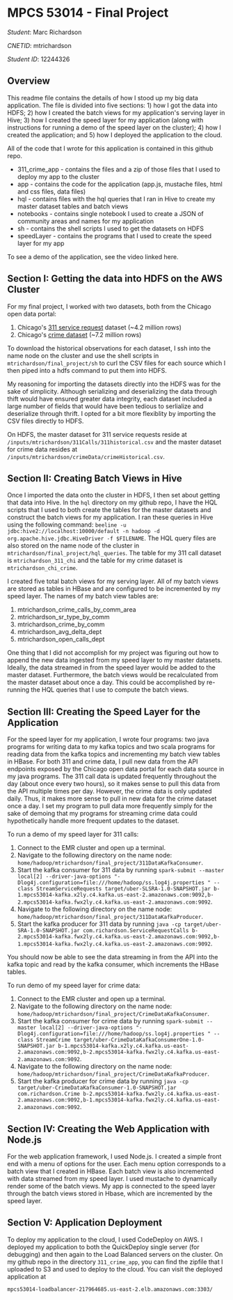 # MPCS 53014 - Final Project

*Student*: Marc Richardson

*CNETID*: mtrichardson

*Student ID*: 12244326

## Overview

This readme file contains the details of how I stood up my big data application. The file is
divided into five sections: 1) how I got the data into HDFS; 2) how I created the batch views
for my application's serving layer in Hive; 3) how I created the speed layer for my 
application (along with instructions for running a demo of the speed layer on the cluster);
4) how I created the application; and 5) how I deployed the application to the cloud.

All of the code that I wrote for this application is contained in this github repo.

* 311_crime_app - contains the files and a zip of those files that I used to deploy my app to the cluster
* app - contains the code for the application (app.js, mustache files, html and css files, data files)
* hql - contains files with the hql queries that I ran in Hive to create my master dataset tables and batch views
* notebooks - contains single notebook I used to create a JSON of community areas and names for my application
* sh - contains the shell scripts I used to get the datasets on HDFS
* speedLayer - contains the programs that I used to create the speed layer for my app

To see a demo of the application, see the video linked here.

## Section I: Getting the data into HDFS on the AWS Cluster

For my final project, I worked with two datasets, both from the Chicago open data portal:

1. Chicago's [311 service request](https://data.cityofchicago.org/Service-Requests/311-Service-Requests/v6vf-nfxy) dataset (~4.2 million rows)
2. Chicago's [crime dataset](https://data.cityofchicago.org/Public-Safety/Crimes-2001-to-Present/ijzp-q8t2) (~7.2 million rows)

To download the historical observations for each dataset, I ssh into the name node on the 
cluster and use the shell scripts in `mtrichardson/final_project/sh` to curl the CSV files 
for each source which I then piped into a hdfs command to put them into HDFS.

My reasoning for importing the datasets directly into the HDFS was for the sake of simplicity.
Although serializing and deserializing the data through thift would have ensured greater data
integrity, each dataset included a large number of fields that would have been tedious to 
serlialize and deserialize through thrift. I opted for a bit more flexiblity by importing
the CSV files directly to HDFS.

On HDFS, the master dataset for 311 service requests reside at `/inputs/mtrichardson/311Calls/311historical.csv` and
the master dataset for crime data resides at `/inputs/mtrichardson/crimeData/crimeHistorical.csv`.

## Section II: Creating Batch Views in Hive

Once I imported the data onto the cluster in HDFS, I then set about getting that data into 
Hive. In the `hql` directory on my github repo, I have the HQL scripts that I used to both 
create the tables for the master datasets and construct the batch views for my application. 
I ran these queries in Hive using the following command: 
`beeline -u jdbc:hive2://localhost:10000/default -n hadoop -d org.apache.hive.jdbc.HiveDriver -f $FILENAME`.
The HQL query files are also stored on the name node of the cluster in `mtrichardson/final_project/hql_queries`.
The table for my 311 call dataset is `mtrichardson_311_chi` and the table for my crime dataset is `mtrichardson_chi_crime`.

I created five total batch views for my serving layer. All of my batch views are stored as 
tables in HBase and are configured to be incremented by my speed layer. The names of my batch view tables are:

1. mtrichardson_crime_calls_by_comm_area
2. mtrichardson_sr_type_by_comm
3. mtrichardson_crime_by_comm
4. mtrichardson_avg_delta_dept
5. mtrichardson_open_calls_dept

One thing that I did not accomplish for my project was figuring out how to append the new data ingested from my
speed layer to my master datasets. Ideally, the data streamed in from the speed layer 
would be added to the master dataset. Furthermore, the batch views would be recalculated from 
the master dataset about once a day. This could be accomplished by re-running the HQL queries 
that I use to compute the batch views.

## Section III: Creating the Speed Layer for the Application

For the speed layer for my application, I wrote four programs: two java programs for writing 
data to my kafka topics and two scala programs for reading data from the kafka topics and
incrementing my batch view tables in HBase. For both 311 and crime data, I pull new data from
the API endpoints exposed by the Chicago open data portal for each data source in my java programs.
The 311 call data is updated frequently throughout the day (about once every two hours), so it makes
sense to pull this data from the API multiple times per day. However, the crime data is only updated
daily. Thus, it makes more sense to pull in new data for the crime dataset once a day. I set my program
to pull data more frequently simply for the sake of demoing that my programs for streaming crime data
could hypothetically handle more frequent updates to the dataset.

To run a demo of my speed layer for 311 calls:

1. Connect to the EMR cluster and open up a terminal.
2. Navigate to the following directory on the name node: `home/hadoop/mtrichardson/final_project/311DataKafkaConsumer`.
3. Start the kafka consumer for 311 data by running `spark-submit --master local[2] --driver-java-options "-Dlog4j.configuration=file:///home/hadoop/ss.log4j.properties " --class StreamServiceRequests target/uber-SLSRA-1.0-SNAPSHOT.jar b-1.mpcs53014-kafka.x2ly.c4.kafka.us-east-2.amazonaws.com:9092,b-2.mpcs53014-kafka.fwx2ly.c4.kafka.us-east-2.amazonaws.com:9092`.
4. Navigate to the following directory on the name node: `home/hadoop/mtrichardson/final_project/311DataKafkaProducer`.
5. Start the kafka producer for 311 data by running `java -cp target/uber-SRA-1.0-SNAPSHOT.jar com.richardson.ServiceRequestCalls b-2.mpcs53014-kafka.fwx2ly.c4.kafka.us-east-2.amazonaws.com:9092,b-1.mpcs53014-kafka.fwx2ly.c4.kafka.us-east-2.amazonaws.com:9092`.

You should now be able to see the data streaming in from the API into the kafka topic and read by the kafka consumer, which increments the HBase tables.

To run demo of my speed layer for crime data:

1. Connect to the EMR cluster and open up a terminal.
2. Navigate to the following directory on the name node: `home/hadoop/mtrichardson/final_project/CrimeDataKafkaConsumer`.
3. Start the kafka consumer for crime data by running `spark-submit --master local[2] --driver-java-options "-Dlog4j.configuration=file:///home/hadoop/ss.log4j.properties " --class StreamCrime target/uber-CrimeDataKafkaConsumerOne-1.0-SNAPSHOT.jar b-1.mpcs53014-kafka.x2ly.c4.kafka.us-east-2.amazonaws.com:9092,b-2.mpcs53014-kafka.fwx2ly.c4.kafka.us-east-2.amazonaws.com:9092`.
4. Navigate to the following directory on the name node: `home/hadoop/mtrichardson/final_project/CrimeDataKafkaProducer`.
5. Start the kafka producer for crime data by running `java -cp target/uber-CrimeDataKafkaConsumer-1.0-SNAPSHOT.jar com.richardson.Crime b-2.mpcs53014-kafka.fwx2ly.c4.kafka.us-east-2.amazonaws.com:9092,b-1.mpcs53014-kafka.fwx2ly.c4.kafka.us-east-2.amazonaws.com:9092`.

## Section IV: Creating the Web Application with Node.js

For the web application framework, I used Node.js. I created a simple front end with a menu of
options for the user. Each menu option corresponds to a batch view that I created in HBase.
Each batch view is also incremented with data streamed from my speed layer. I used mustache
to dynamically render some of the batch views. My app is connected to the speed layer through
the batch views stored in Hbase, which are incremented by the speed layer.

## Section V: Application Deployment

To deploy my application to the cloud, I used CodeDeploy on AWS. I deployed my application to both
the QuickDeploy single server (for debugging) and then again to the Load Balanced servers on the cluster.
On my github repo in the directory `311_crime_app`, you can find the zipfile that I uploaded to S3 and 
used to deploy to the cloud. You can visit the deployed application at

`mpcs53014-loadbalancer-217964685.us-east-2.elb.amazonaws.com:3303/`
